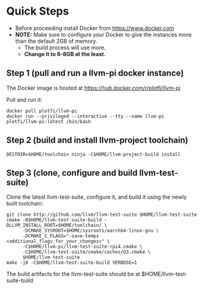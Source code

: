 # Quick Steps

* Before proceeding install Docker from https://www.docker.com 
* **NOTE:** Make sure to configure your Docker to give the instances more than the default 2GB of memory.
  * The build process will use more.
  * **Change it to 6-8GB at the least.**

## Step 1 (pull and run a llvm-pi docker instance)

The Docker image is hosted at https://hub.docker.com/r/plotfi/llvm-pi

Pull and run it:

```
docker pull plotfi/llvm-pi
docker run --privileged --interactive --tty --name llvm-pi plotfi/llvm-pi:latest /bin/bash
```

## Step 2 (build and install llvm-project toolchain)

```
DESTDIR=$HOME/toolchain ninja -C$HOME/llvm-project-build install
```

## Step 3 (clone, configure and build llvm-test-suite) 

Clone the latest llvm-test-suite, configure it, and build it using the newly built toolchain:

```
git clone http://github.com/llvm/llvm-test-suite $HOME/llvm-test-suite
cmake -B$HOME/llvm-test-suite-build -DLLVM_INSTALL_ROOT=$HOME/toolchain/ \
      -DCMAKE_SYSROOT=$HOME/sysroots/aarch64-linux-gnu \
      -DCMAKE_C_FLAGS="-save-temps <additional_flags_for_your_changes>" \
      -C$HOME/llvm-pi/llvm-test-suite-rpi4.cmake \
      -C$HOME/llvm-test-suite/cmake/caches/O3.cmake \
      $HOME/llvm-test-suite
make -j8 -C$HOME/llvm-test-suite-build VERBOSE=1
```

The build artifacts for the llvm-test-suite should be at $HOME/llvm-test-suite-build
